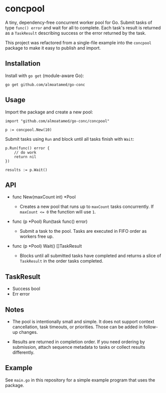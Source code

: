 concpool
=======

A tiny, dependency-free concurrent worker pool for Go. Submit tasks of type `func() error` and wait for all to complete. Each task's result is returned as a `TaskResult` describing success or the error returned by the task.

This project was refactored from a single-file example into the `concpool` package to make it easy to publish and import.

Installation
------------

Install with `go get` (module-aware Go):

    go get github.com/almoatamed/go-conc

Usage
-----

Import the package and create a new pool:

    import "github.com/almoatamed/go-conc/concpool"

    p := concpool.New(10)

Submit tasks using `Run` and block until all tasks finish with `Wait`:

    p.Run(func() error {
        // do work
        return nil
    })

    results := p.Wait()

API
---

- func New(maxCount int) *Pool
    - Creates a new pool that runs up to `maxCount` tasks concurrently. If `maxCount <= 0` the function will use `1`.

- func (p *Pool) Run(task func() error)
    - Submit a task to the pool. Tasks are executed in FIFO order as workers free up.

- func (p *Pool) Wait() []TaskResult
    - Blocks until all submitted tasks have completed and returns a slice of `TaskResult` in the order tasks completed.

TaskResult
----------

- Success bool
- Err error

Notes
-----

- The pool is intentionally small and simple. It does not support context cancellation, task timeouts, or priorities. Those can be added in follow-up changes.

- Results are returned in completion order. If you need ordering by submission, attach sequence metadata to tasks or collect results differently.

Example
-------

See `main.go` in this repository for a simple example program that uses the package.
